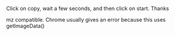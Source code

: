 Click on copy, wait a few seconds, and then click on start. Thanks

mz compatible. Chrome usually gives an error because this uses getImageData()
